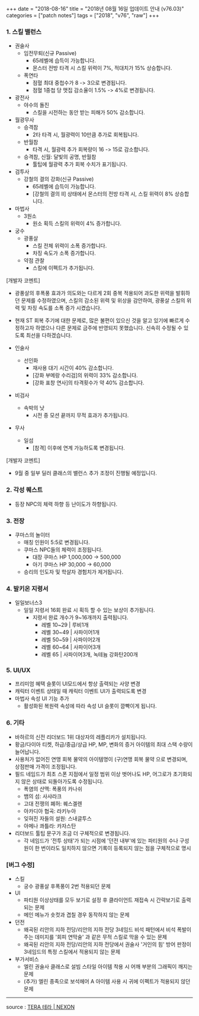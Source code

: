 +++
date = "2018-08-16"
title = "2018년 08월 16일 업데이트 안내 (v76.03)"
categories = ["patch notes"]
tags = ["2018", "v76", "raw"]
+++

### 1. 스킬 밸런스
- 권술사
  - 임전무퇴(신규 Passive)
    - 65레벨에 습득이 가능합니다.
    - 몬스터 전방 타격 시 스킬 위력이 7%, 적대치가 15% 상승합니다.
  - 폭연타
    - 점혈 최대 중첩수가 8 -> 3으로 변경됩니다.
    - 점혈 1중첩 당 맷집 감소율이 1.5% -> 4%로 변경됩니다.
- 광전사
  - 야수의 돌진
    - 스킬을 시전하는 동안 받는 피해가 50% 감소합니다.
- 월광무사
  - 승격참
    - 2타 타격 시, 월광력이 10만큼 추가로 회복됩니다.
  - 반월참
    - 타격 시, 월광력 추가 회복량이 16 -> 15로 감소합니다.
  - 승격참, 신월: 달빛의 공명, 반월참
    - 툴팁에 월광력 추가 회복 수치가 표기됩니다.
- 검투사
  - 강철의 결의 강화(신규 Passive)
    - 65레벨에 습득이 가능합니다.
    - [강철의 결의 II] 상태에서 몬스터의 전방 타격 시, 스킬 위력이 8% 상승합니다.
- 마법사
  - 3원소
    - 원소 획득 스킬의 위력이 4% 증가합니다.
- 궁수
  - 광풍살
    - 스킬 전체 위력이 소폭 증가합니다.
    - 차징 속도가 소폭 증가합니다.
  - 약점 관찰
    - 스킬에 이펙트가 추가됩니다.

[개발자 코멘트]
- 광풍살의 후폭풍 효과가 의도와는 다르게 2회 중복 적용되어 과도한 위력을 발휘하던 문제를 수정하였으며, 스킬의 감소된 위력 및 위상을 감안하여, 광풍살 스킬의 위력 및 차징 속도를 소폭 증가 시켰습니다.
- 현재 ST 회복 주기에 대한 문제로, 많은 불편이 있으신 것을 알고 있기에 빠르게 수정하고자 하였으나 다른 문제로 금주에 반영되지 못했습니다. 신속히 수정될 수 있도록 최선을 다하겠습니다.

- 인술사
  - 선인화
    - 재사용 대기 시간이 40% 감소합니다.
    - [강화 부메랑 수리검]의 위력이 33% 감소합니다.
    - [강화 표창 연사]의 타격횟수가 약 40% 감소합니다.
- 비검사
  - 속박의 낫
    - 시전 중 모션 끝까지 무적 효과가 추가됩니다.
- 무사
  - 일섬
    - [참격] 이후에 연계 가능하도록 변경됩니다.

[개발자 코멘트]
- 9월 중 일부 딜러 클래스의 밸런스 추가 조정이 진행될 예정입니다.

### 2. 각성 퀘스트
- 등장 NPC의 체력 하향 등 난이도가 하향됩니다.

### 3. 전장
- 쿠마스의 놀이터
  - 매칭 인원이 5:5로 변경됩니다.
  - 쿠마스 NPC들의 체력이 조정됩니다.
    - 대장 쿠마스 HP 1,000,000 -> 500,000
    - 아기 쿠마스 HP 30,000 -> 60,000
  - 승리의 인도자 및 학살자 경험치가 제거됩니다.

### 4. 발키온 지령서
- 일일보너스3
  - 일일 지령서 16회 완료 시 획득 할 수 있는 보상이 추가됩니다.
    - 지령서 완료 개수가 9~16개까지 출력됩니다.
      - 레벨 10~29 | 루비1개
      - 레벨 30~49 | 사파이어1개
      - 레벨 50~59 | 사파이어2개
      - 레벨 60~64 | 사파이어3개
      - 레벨 65 | 사파이어3개, 녹테늄 강화탄200개

### 5. UI/UX
- 프리미엄 혜택 슬롯이 UI모드에서 항상 출력되는 사양 변경
- 캐릭터 이벤트 상태일 때 캐릭터 이벤트 UI가 출력되도록 변경
- 마법사 속성 UI 기능 추가
  - 활성화된 복원력 속성에 따라 속성 UI 슬롯이 깜빡이게 됩니다.

### 6. 기타
- 바하르의 신전 리더보드 1위 대상자의 레플리카가 설치됩니다.
- 황금/다이아 티켓, 하급/중급/상급 HP, MP, 변화의 증거 아이템의 최대 스택 수량이 늘어납니다.
- 사용처가 없어진 연맹 회복 물약의 아이템명이 (구)연맹 회복 물약 으로 변경되며, 상점판매 가격이 조정됩니다.
- 필드 네임드가 최초 스폰 지점에서 일정 범위 이상 벗어나도 HP, 어그로가 초기화되지 않은 상태로 되돌아가도록 수정됩니다.
  - 폭염의 산맥: 폭풍의 카나쉬
  - 뱀의 섬: 사샤라크
  - 고대 전쟁의 폐허: 퀘스겔렌
  - 아카디아 협곡: 라키누아
  - 잊혀진 자들의 설원: 스내글투스
  - 아메나 콰틀라: 카자스탄
- 리더보드 툴팁 문구가 조금 더 구체적으로 변경됩니다.
  - 각 네임드가 '전투 상태'가 되는 시점에 '던전 내부'에 있는 파티원의 수나 구성원이 한 번이라도 일치하지 않으면 기록이 등록되지 않는 점을 구체적으로 명시

### [버그 수정]
- 스킬
  - 궁수 광풍살 후폭풍이 2번 적용되던 문제
- UI
  - 파티원 이상상태를 모두 보기로 설정 후 클라이언트 재접속 시 간략보기로 출력되는 문제
  - 메인 메뉴가 숏컷과 겹칠 경우 동작하지 않는 문제
- 던전
  - 왜곡된 리안의 지하 전당/리안의 지하 전당 3네임드 비석 패턴에서 비석 폭발이 주는 데미지를 '회피 연막술' 과 같은 무적 스킬로 막을 수 있는 문제
  - 왜곡된 리안의 지하 전당/리안의 지하 전당에서 권술사 '거인의 힘' 방어 판정이 3네임드의 특정 스킬에서 적용되지 않는 문제
- 부가서비스
  - 엘린 권술사 클래스로 설빔 스타일 아이템 착용 시 어깨 부분의 그래픽이 깨지는 문제
  - (추가) 엘린 종족으로 보석헤어 A 아이템 사용 시 귀에 이펙트가 적용되지 않던 문제

----

source : [TERA 테라 | NEXON](http://tera.nexon.com/news/update/view.aspx?n4articlesn=352)
